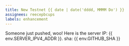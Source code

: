 ```yaml
---
title: New Testnet {{ date | date('dddd, MMMM Do') }}
assignees: reecepbcups
labels: enhancement
---
```

Someone just pushed, woo! Here is the server IP: {{ env.SERVER_IPV4_ADDR }}. sha: {{ env.GITHUB_SHA }}